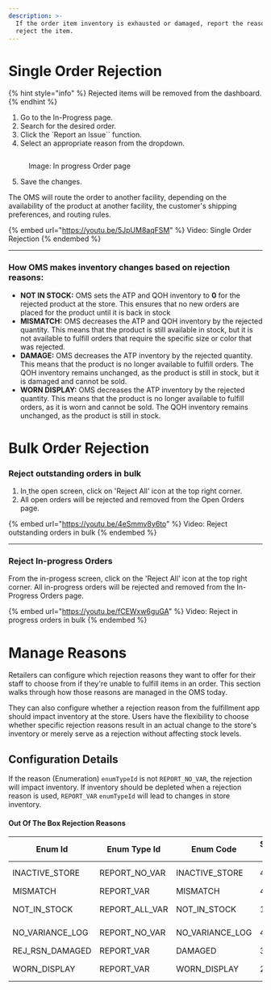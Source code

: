 ```yaml
---
description: >-
  If the order item inventory is exhausted or damaged, report the reason and
  reject the item.
---
```


# Single Order Rejection

{% hint style="info" %}
​Rejected items will be removed from the dashboard.
{% endhint %}

1. Go to the In-Progress page.​
2. ​Search for the desired order.
3. Click the `​Report an Issue`` function.
4. Select an appropriate reason from the dropdown.

<figure><img src="../.gitbook/assets/Screenshot 2023-11-01 at 5.42.23 PM (1).png" alt=""><figcaption><p>Image: In progress Order page</p></figcaption></figure>

5. Save the changes.

The OMS will route the order to another facility, depending on the availability of the product at another facility, the customer's shipping preferences, and routing rules.

{% embed url="https://youtu.be/5JpUM8aqFSM" %}
Video: Single Order Rejection
{% endembed %}

***

### How OMS makes inventory changes based on rejection reasons:

* **NOT IN STOCK:** OMS sets the ATP and QOH inventory to **0** for the rejected product at the store. This ensures that no new orders are placed for the product until it is back in stock
* **MISMATCH:** OMS decreases the ATP and QOH inventory by the rejected quantity. This means that the product is still available in stock, but it is not available to fulfill orders that require the specific size or color that was rejected.
* **DAMAGE:** OMS decreases the ATP inventory by the rejected quantity. This means that the product is no longer available to fulfill orders. The QOH inventory remains unchanged, as the product is still in stock, but it is damaged and cannot be sold.
* **WORN DISPLAY:** OMS decreases the ATP inventory by the rejected quantity. This means that the product is no longer available to fulfill orders, as it is worn and cannot be sold. The QOH inventory remains unchanged, as the product is still in stock.


# Bulk Order Rejection

### Reject outstanding orders in bulk

1. In[ ](https://app.gitbook.com/s/nxEFZBvpZaE6aiGObuBX/adminstration-settings/fulfillment-section)the open screen, click on 'Reject All' icon at the top right corner.
2. All open orders will be rejected and removed from the Open Orders page.​



{% embed url="https://youtu.be/4eSmmv8y6to" %}
Video: Reject outstanding orders in bulk
{% endembed %}

***

### Reject In-progress Orders

From the in-progess screen, click on the ​'Reject All' icon at the top right corner. All in-progress orders will be rejected and removed from the In-Progress Orders page.

{% embed url="https://youtu.be/fCEWxw6guGA" %}
Video: Reject in progress orders in bulk
{% endembed %}

# Manage Reasons

Retailers can configure which rejection reasons they want to offer for their staff to choose from if they're unable to fulfill items in an order. This section walks through how those reasons are managed in the OMS today.

They can also configure whether a rejection reason from the fulfillment app should impact inventory at the store. Users have the flexibility to choose whether specific rejection reasons result in an actual change to the store's inventory or merely serve as a rejection without affecting stock levels.

## Configuration Details

If the reason (Enumeration) `enumTypeId` is not `REPORT_NO_VAR`, the rejection will impact inventory. If inventory should be depleted when a rejection reason is used, `REPORT_VAR` `enumTypeId` will lead to changes in store inventory.

#### Out Of The Box Rejection Reasons

| Enum Id           | Enum Type Id       | Enum Code         | Sequence Id | Description      | Enum Name       | Sequence Num |
|-------------------|--------------------|-------------------|-------------|------------------|-----------------|--------------|
| INACTIVE_STORE    | REPORT_NO_VAR      | INACTIVE_STORE    | 40          | Inactive store   |                 |              |
| MISMATCH          | REPORT_VAR         | MISMATCH          | 40          | Mismatch         |                 |              |
| NOT_IN_STOCK      | REPORT_ALL_VAR     | NOT_IN_STOCK      | 10          | Not in Stock     |                 |              |
| NO_VARIANCE_LOG   | REPORT_NO_VAR      | NO_VARIANCE_LOG   | 40          | No variance      |                 |              |
| REJ_RSN_DAMAGED   | REPORT_VAR         | DAMAGED           | 30          | Damaged          |                 |              |
| WORN_DISPLAY      | REPORT_VAR         | WORN_DISPLAY      | 20          | Worn Display     |                 |              |